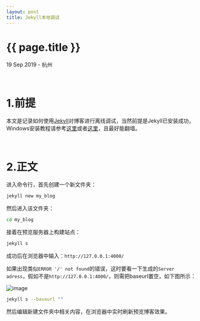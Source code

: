 ```yaml
---
layout: post
title: Jekyll本地调试
---
```


{{ page.title }}
================

<p class="meta">19 Sep 2019 - 杭州</p>

<br>

# 1.前提

本文是记录如何使用[Jekyll](https://jekyllcn.com/)对博客进行离线调试，当然前提是Jekyll已安装成功，
Windows安装教程请参考[这里](http://jekyll-windows.juthilo.com/)或者[这里](https://www.jianshu.com/p/310d796cf5f3)，且最好能翻墙。

<br>

# 2.正文

进入命令行，首先创建一个新文件夹：

```bash
jekyll new my_blog
```

然后进入该文件夹：

```bash
cd my_blog
```

接着在预览服务器上构建站点：

```bash
jekyll s
```

成功后在浏览器中输入：`http://127.0.0.1:4000/`

如果出现类似`ERROR '/' not found`的错误，这时要看一下生成的`Server adress`，假如不是`http://127.0.0.1:4000/`，则需把baseurl置空，如下图所示：

![image](https://github.com/doycode/pics-for-md/blob/master/pics/develop/jekyll_run.png)

```bash
jekyll s --baseurl ""
```

然后编辑新建文件夹中相关内容，在浏览器中实时刷新预览博客效果。

<br>